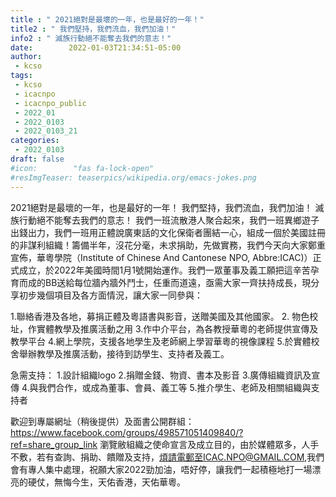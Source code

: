 ```yaml
---
title : " 2021絕對是最壞的一年，也是最好的一年！"
title2 : " 我們堅持，我們流血，我們加油！"
info2 : " 滅族行動絕不能奪去我們的意志！"
date:        2022-01-03T21:34:51-05:00
author:
 - kcso
tags:
 - kcso
 - icacnpo
 - icacnpo_public
 - 2022_01
 - 2022_0103
 - 2022_0103_21
categories:
 - 2022_0103
draft: false
#icon:        "fas fa-lock-open"
#resImgTeaser: teaserpics/wikipedia.org/emacs-jokes.png
---
```


2021絕對是最壞的一年，也是最好的一年！
我們堅持，我們流血，我們加油！
滅族行動絕不能奪去我們的意志！
我們一班流散港人聚合起來，我們一班異鄉遊子出錢出力，我們一班用正體說廣東話的文化保衛者團結一心，組成一個於美國註冊的非謀利組織！籌備半年，沒花分毫，未求捐助，先做實務，我們今天向大家鄭重宣佈，華粵學院（Institute of Chinese And Cantonese NPO, Abbre:ICAC)）正式成立，於2022年美國時間1月1號開始運作。我們一眾董事及義工願把這辛苦孕育而成的BB送給每位牆內牆外鬥士，任重而道遠，亟需大家一齊扶持成長，現分享初步幾個項目及各方面情況，讓大家一同參與：

1.聯絡香港及各地，募捐正體及粵語書與影音，送贈美國及其他國家。
2. 物色校址，作實體教學及推廣活動之用
3.作中介平台，為各教授華粵的老師提供宣傳及教學平台
4.網上學院，支援各地學生及老師網上學習華粵的視像課程
5.於實體校舍舉辦教學及推廣活動，接待到訪學生、支持者及義工。

急需支持：
1.設計組織logo
2.捐贈金錢、物資、書本及影音
3.廣傳組織資訊及宣傳
4.與我們合作，或成為董事、會員、義工等
5.推介學生、老師及相關組織與支持者

歡迎到專屬網址（稍後提供）及面書公開群組：https://www.facebook.com/groups/498571051409840/?ref=share_group_link
瀏覽敝組織之使命宣言及成立目的，由於媒體眾多，人手不敷，若有查詢、捐助、饋贈及支持，煩請電郵至ICAC.NPO@GMAIL.COM,我們會有專人集中處理，祝願大家2022勁加油，唔好停，讓我們一起積極地打一場漂亮的硬仗，無悔今生，天佑香港，天佑華粵。
